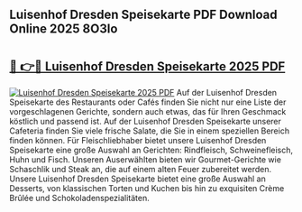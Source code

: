## Luisenhof Dresden Speisekarte PDF Download Online 2025 8O3lo

# <h2><a href="http://gccutt3.nevu.top/?p=Luisenhof+Dresden+Speisekarte">🔗 👉🔴 Luisenhof Dresden Speisekarte 2025 PDF</a></h2>

[![Luisenhof Dresden Speisekarte 2025 PDF](https://i.imgur.com/dBaPXMq.png)](http://gccutt3.nevu.top/?p=Luisenhof+Dresden+Speisekarte)
Auf der Luisenhof Dresden Speisekarte des Restaurants oder Cafés finden Sie nicht nur eine Liste der vorgeschlagenen Gerichte, sondern auch etwas, das für Ihren Geschmack köstlich und passend ist. Auf der Luisenhof Dresden Speisekarte unserer Cafeteria finden Sie viele frische Salate, die Sie in einem speziellen Bereich finden können. Für Fleischliebhaber bietet unsere Luisenhof Dresden Speisekarte eine große Auswahl an Gerichten: Rindfleisch, Schweinefleisch, Huhn und Fisch. Unseren Auserwählten bieten wir Gourmet-Gerichte wie Schaschlik und Steak an, die auf einem alten Feuer zubereitet werden. Unsere Luisenhof Dresden Speisekarte bietet eine große Auswahl an Desserts, von klassischen Torten und Kuchen bis hin zu exquisiten Crème Brûlée und Schokoladenspezialitäten.

